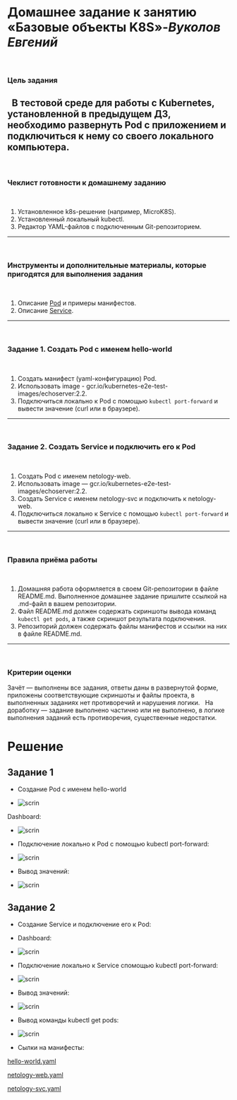 # **Домашнее задание к занятию «Базовые объекты K8S»**-***Вуколов Евгений***
 
### Цель задания
 
В тестовой среде для работы с Kubernetes, установленной в предыдущем ДЗ, необходимо развернуть Pod с приложением и подключиться к нему со своего локального компьютера.
 
------
 
### Чеклист готовности к домашнему заданию
 
1. Установленное k8s-решение (например, MicroK8S).
2. Установленный локальный kubectl.
3. Редактор YAML-файлов с подключенным Git-репозиторием.
 
------
 
### Инструменты и дополнительные материалы, которые пригодятся для выполнения задания
 
1. Описание [Pod](https://kubernetes.io/docs/concepts/workloads/pods/) и примеры манифестов.
2. Описание [Service](https://kubernetes.io/docs/concepts/services-networking/service/).
 
------
 
### Задание 1. Создать Pod с именем hello-world
 
1. Создать манифест (yaml-конфигурацию) Pod.
2. Использовать image - gcr.io/kubernetes-e2e-test-images/echoserver:2.2.
3. Подключиться локально к Pod с помощью `kubectl port-forward` и вывести значение (curl или в браузере).
 
------
 
### Задание 2. Создать Service и подключить его к Pod
 
1. Создать Pod с именем netology-web.
2. Использовать image — gcr.io/kubernetes-e2e-test-images/echoserver:2.2.
3. Создать Service с именем netology-svc и подключить к netology-web.
4. Подключиться локально к Service с помощью `kubectl port-forward` и вывести значение (curl или в браузере).
 
------
 
### Правила приёма работы
 
1. Домашняя работа оформляется в своем Git-репозитории в файле README.md. Выполненное домашнее задание пришлите ссылкой на .md-файл в вашем репозитории.
2. Файл README.md должен содержать скриншоты вывода команд `kubectl get pods`, а также скриншот результата подключения.
3. Репозиторий должен содержать файлы манифестов и ссылки на них в файле README.md.
 
------
 
### Критерии оценки
Зачёт — выполнены все задания, ответы даны в развернутой форме, приложены соответствующие скриншоты и файлы проекта, в выполненных заданиях нет противоречий и нарушения логики.
 
На доработку — задание выполнено частично или не выполнено, в логике выполнения заданий есть противоречия, существенные недостатки.


# **Решение**

## **Задание 1**
- Создание Pod с именем hello-world

- ![scrin](https://github.com/Evgenii-379/1.2-1.2.md/blob/main/Снимок%20экрана%202025-03-10%20214436.png)

 Dashboard:
- ![scrin](https://github.com/Evgenii-379/1.2-1.2.md/blob/main/Снимок%20экрана%202025-03-10%20214307.png)

- Подключение локально к Pod с помощью kubectl port-forward:

- ![scrin](https://github.com/Evgenii-379/1.2-1.2.md/blob/main/Снимок%20экрана%202025-03-10%20233056.png)

- Вывод значений:

- ![scrin](https://github.com/Evgenii-379/1.2-1.2.md/blob/main/Снимок%20экрана%202025-03-10%20233119.png)

## **Задание 2**

- Создание Service и подключение его к Pod:
-  Dashboard:
- ![scrin](https://github.com/Evgenii-379/1.2-1.2.md/blob/main/Снимок%20экрана%202025-03-10%20233159.png)

- Подключение локально к Service спомощью kubectl port-forward:

- ![scrin](https://github.com/Evgenii-379/1.2-1.2.md/blob/main/Снимок%20экрана%202025-03-10%20235039.png)

- Вывод значений:

- ![scrin](https://github.com/Evgenii-379/1.2-1.2.md/blob/main/Снимок%20экрана%202025-03-10%20234348.png)

- Вывод команды kubectl get pods:

- ![scrin](https://github.com/Evgenii-379/1.2-1.2.md/blob/main/Снимок%20экрана%202025-03-10%20234831.png)

- Сылки на манифесты:

[hello-world.yaml](https://github.com/Evgenii-379/1.2-1.2.md/blob/main/hello-world.yaml)

[netology-web.yaml](https://github.com/Evgenii-379/1.2-1.2.md/blob/main/netology-web.yaml)

[netology-svc.yaml](https://github.com/Evgenii-379/1.2-1.2.md/blob/main/netology-svc.yaml)


















